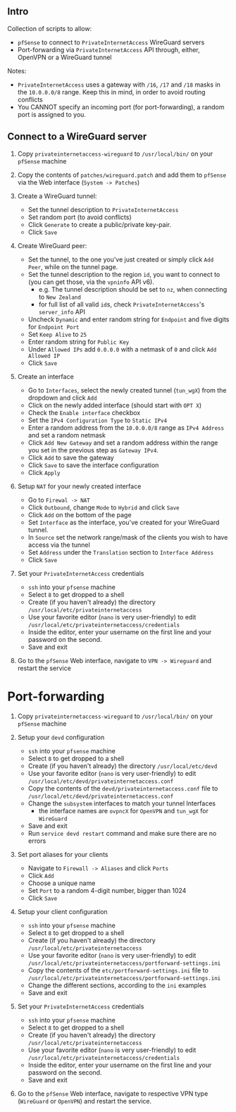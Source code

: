 ## Intro

Collection of scripts to allow:

- `pfSense` to connect to `PrivateInternetAccess` WireGuard servers
- Port-forwarding via `PrivateInternetAccess` API through, either, OpenVPN or a WireGuard tunnel

Notes:

- `PrivateInternetAccess` uses a gateway with `/16`, `/17` and `/18` masks in the `10.0.0.0/8` range.
Keep this in mind, in order to avoid routing conflicts
- You CANNOT specify an incoming port (for port-forwarding), a random port is assigned to you.

## Connect to a WireGuard server

1. Copy `privateinternetaccess-wireguard` to `/usr/local/bin/` on your `pfSense` machine

2. Copy the contents of `patches/wireguard.patch` and add them to `pfSense` via the Web interface (`System -> Patches`)

3. Create a WireGuard tunnel:
    - Set the tunnel description to `PrivateInternetAccess`
    - Set random port (to avoid conflicts)
    - Click `Generate` to create a public/private key-pair.
    - Click `Save`

4. Create WireGuard peer:
    - Set the tunnel, to the one you've just created or simply click `Add Peer`, while on the tunnel page.
    - Set the tunnel description to the region `id`, you want to connect to (you can get those, via the `vpninfo` API v6).
        - e.g. The tunnel description should be set to `nz`, when connecting to `New Zealand`
        - for full list of all valid `id`s, check `PrivateInternetAccess`'s `server_info` API
    - Uncheck `Dynamic` and enter random string for `Endpoint` and five digits for `Endpoint Port`
    - Set `Keep Alive` to `25`
    - Enter random string for `Public Key`
    - Under `Allowed IPs` add `0.0.0.0` with a netmask of `0` and click `Add Allowed IP`
    - Click `Save`

5. Create an interface
    - Go to `Interfaces`, select the newly created tunnel (`tun_wgX`) from the dropdown and click `Add`
    - Click on the newly added interface (should start with `OPT X`)
    - Check the `Enable interface` checkbox
    - Set the `IPv4 Configuration Type` to `Static IPv4`
    - Enter a random address from the `10.0.0.0/8` range as `IPv4 Address` and set a random netmask
    - Click `Add New Gateway` and set a random address within the range you set in the previous step as `Gateway IPv4`.
    - Click `Add` to save the gateway
    - Click `Save` to save the interface configuration
    - Click `Apply`

6. Setup `NAT` for your newly created interface
    - Go to `Firewal -> NAT`
    - Click `Outbound`, change `Mode` to `Hybrid` and click `Save`
    - Click `Add` on the bottom of the page
    - Set `Interface` as the interface, you've created for your WireGuard tunnel.
    - In `Source` set the network range/mask of the clients you wish to have access via the tunnel
    - Set `Address` under the `Translation` section to `Interface Address`
    - Click `Save`

7. Set your `PrivateInternetAccess` credentials
    - `ssh` into your `pfsense` machine
    - Select `8` to get dropped to a shell
    - Create (if you haven't already) the directory `/usr/local/etc/privateinternetaccess`
    - Use your favorite editor (`nano` is very user-friendly) to edit `/usr/local/etc/privateinternetaccess/credentials`
    - Inside the editor, enter your username on the first line and your password on the second.
    - Save and exit

8. Go to the `pfSense` Web interface, navigate to `VPN -> Wireguard` and restart the service

# Port-forwarding

1. Copy `privateinternetaccess-wireguard` to `/usr/local/bin/` on your `pfSense` machine

2. Setup your `devd` configuration
    - `ssh` into your `pfsense` machine
    - Select `8` to get dropped to a shell
    - Create (if you haven't already) the directory `/usr/local/etc/devd`
    - Use your favorite editor (`nano` is very user-friendly) to edit `/usr/local/etc/devd/privateinternetaccess.conf`
    - Copy the contents of the `devd/privateinternetaccess.conf` file to `/usr/local/etc/devd/privateinternetaccess.conf`
    - Change the `subsystem` interfaces to match your tunnel Interfaces
        - the interface names are `ovpncX` for `OpenVPN` and `tun_wgX` for `WireGuard`
    - Save and exit
    - Run `service devd restart` command and make sure there are no errors

3. Set port aliases for your clients
    - Navigate to `Firewall -> Aliases` and click `Ports`
    - Click `Add`
    - Choose a unique name
    - Set `Port` to a random 4-digit number, bigger than 1024
    - Click `Save`

4. Setup your client configuration
    - `ssh` into your `pfsense` machine
    - Select `8` to get dropped to a shell
    - Create (if you haven't already) the directory `/usr/local/etc/privateinternetaccess`
    - Use your favorite editor (`nano` is very user-friendly) to edit `/usr/local/etc/privateinternetaccess/portforward-settings.ini`
    - Copy the contents of the `etc/portforward-settings.ini` file to `/usr/local/etc/privateinternetaccess/portforward-settings.ini`
    - Change the different sections, according to the `ini` examples
    - Save and exit

5. Set your `PrivateInternetAccess` credentials
    - `ssh` into your `pfsense` machine
    - Select `8` to get dropped to a shell
    - Create (if you haven't already) the directory `/usr/local/etc/privateinternetaccess`
    - Use your favorite editor (`nano` is very user-friendly) to edit `/usr/local/etc/privateinternetaccess/credentials`
    - Inside the editor, enter your username on the first line and your password on the second.
    - Save and exit

6. Go to the `pfSense` Web interface, navigate to respective VPN type (`WireGuard` or `OpenVPN`) and restart the service.

